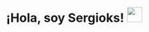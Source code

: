<h1 align="center">
  <b>¡Hola, soy Sergioks!</b> <img src="https://media.giphy.com/media/hvRJCLFzcasrR4ia7z/giphy.gif" width="35">
</h1>

<!--
**sergioks/sergioks** is a ✨ _special_ ✨ repository because its `README.md` (this file) appears on your GitHub profile.

Here are some ideas to get you started:

- 🔭 I’m currently working on ...
- 🌱 I’m currently learning ...
- 👯 I’m looking to collaborate on ...
- 🤔 I’m looking for help with ...
- 💬 Ask me about ...
- 📫 How to reach me: ...
- 😄 Pronouns: ...
- ⚡ Fun fact: ...
-->
